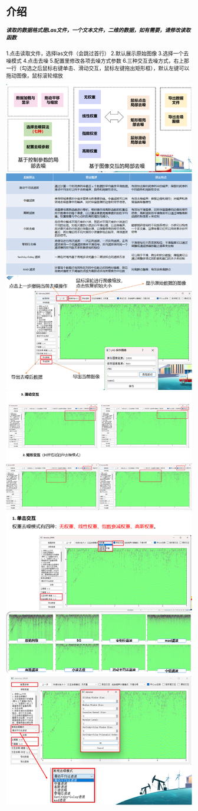 # 介绍
##### 读取的数据格式是Las文件，一个文本文件，二维的数据，如有需要，请修改读取函数 
1.点击读取文件，选择las文件（会跳过首行）
2.默认展示原始图像
3.选择一个去噪模式
4.点击去噪
5.配置里修改各项去噪方式参数
6.三种交互去噪方式，右上那一行（勾选之后鼠标右键单击、滑动交互，鼠标左键拖出矩形框），默认左键可以拖动图像，鼠标滚轮缩放

![图片8](/pic/8.png) 
![图片1](/pic/1.png)
![图片2](/pic/2.png)
![图片3](/pic/3.png)
![图片4](/pic/4.png)
![图片5](/pic/5.png)
![图片6](/pic/6.png)
![图片7](/pic/7.png)

